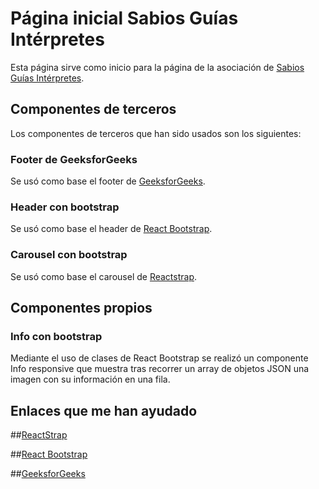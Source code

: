 # Página inicial Sabios Guías Intérpretes

Esta página sirve como inicio para la página de la asociación de [Sabios Guías Intérpretes](https://www.sabiosguiasinterpretes.com/).

## Componentes de terceros

Los componentes de terceros que han sido usados son los siguientes:

### Footer de GeeksforGeeks

Se usó como base el footer de [GeeksforGeeks](https://www.geeksforgeeks.org/how-to-create-a-simple-responsive-footer-in-react-js/).

### Header con bootstrap 

Se usó como base el header de [React Bootstrap](https://react-bootstrap.github.io/components/navbar/#containers).

### Carousel con bootstrap 

Se usó como base el carousel de [Reactstrap](https://6-4-0--reactstrap.netlify.app/components/carousel/).

## Componentes propios
### Info con bootstrap 
Mediante el uso de clases de React Bootstrap se realizó un componente Info responsive que muestra tras recorrer un array de objetos JSON una imagen con su información en una fila.
## Enlaces que me han ayudado
##[ReactStrap](https://reactstrap.github.io/?path=/story/home-installation--page)

##[React Bootstrap](https://react-bootstrap.github.io/)

##[GeeksforGeeks](https://www.geeksforgeeks.org/)

